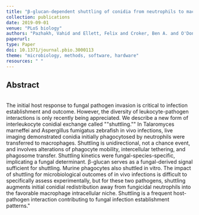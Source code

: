 ```yaml
---
title: "β-glucan-dependent shuttling of conidia from neutrophils to macrophages occurs during fungal infection establishment"
collection: publications
date: 2019-09-01
venue: "PLoS biology"
authors: "Pazhakh, Vahid and Ellett, Felix and Croker, Ben A. and O'Donnell, Joanne A. and Pase, Luke and Schulze, Keith E. and Greulich, R. Stefan and Gupta, Aakash and Reyes-Aldasoro, Constantino Carlos and Andrianopoulos, Alex and Lieschke, Graham J."
paperurl:
type: Paper
doi: 10.1371/journal.pbio.3000113
theme: "microbiology, methods, software, hardware"
resources: " "
---
```

<h2> Abstract </h2>  <br> The initial host response to fungal pathogen invasion is critical to infection establishment and outcome. However, the diversity of leukocyte-pathogen interactions is only recently being appreciated. We describe a new form of interleukocyte conidial exchange called ""shuttling."" In Talaromyces marneffei and Aspergillus fumigatus zebrafish in vivo infections, live imaging demonstrated conidia initially phagocytosed by neutrophils were transferred to macrophages. Shuttling is unidirectional, not a chance event, and involves alterations of phagocyte mobility, intercellular tethering, and phagosome transfer. Shuttling kinetics were fungal-species-specific, implicating a fungal determinant. β-glucan serves as a fungal-derived signal sufficient for shuttling. Murine phagocytes also shuttled in vitro. The impact of shuttling for microbiological outcomes of in vivo infections is difficult to specifically assess experimentally, but for these two pathogens, shuttling augments initial conidial redistribution away from fungicidal neutrophils into the favorable macrophage intracellular niche. Shuttling is a frequent host-pathogen interaction contributing to fungal infection establishment patterns."
